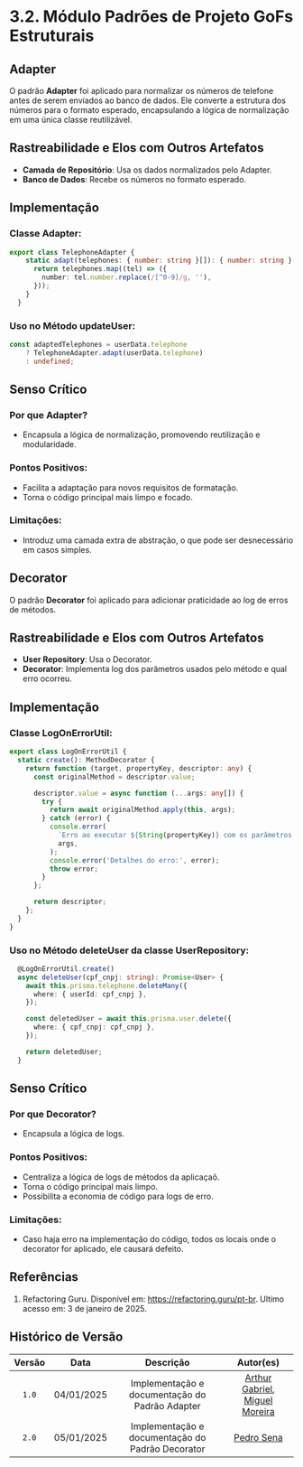 # 3.2. Módulo Padrões de Projeto GoFs Estruturais

<!-- Foco_2: Padrões de Projeto GoFs Estruturais.

Entrega Mínima: 1 Padrão GoF Estrutural, com nível de modelagem e nível de implementação evidenciados (ou seja, código rodando e hospedado no repositório do projeto).

Apresentação (em sala) explicando o GoF Estrutural, com: (i) rastro claro aos membros participantes (MOSTRAR QUADRO DE PARTICIPAÇÕES & COMMITS); (ii) justificativas & senso crítico sobre o padrão GOF estrutural; e (iii) comentários gerais sobre o trabalho em equipe. Tempo da Apresentação: +/- 5min. Recomendação: Apresentar diretamente via Wiki ou GitPages do Projeto. Baixar os conteúdos com antecedência, evitando problemas de internet no momento de exposição nas Dinâmicas de Avaliação.

A Wiki ou GitPages do Projeto deve conter um tópico dedicado ao Módulo Padrões de Projeto GoFs Estruturais, com 1 padrão GoF Estrutural (modelagem & implementação), histórico de versões, referências, e demais detalhamentos gerados pela equipe nesse escopo.

Demais orientações disponíveis nas Diretrizes (vide Moodle). -->

## Adapter

O padrão **Adapter** foi aplicado para normalizar os números de telefone antes de serem enviados ao banco de dados. Ele converte a estrutura dos números para o formato esperado, encapsulando a lógica de normalização em uma única classe reutilizável.

## Rastreabilidade e Elos com Outros Artefatos
- **Camada de Repositório**: Usa os dados normalizados pelo Adapter.
- **Banco de Dados**: Recebe os números no formato esperado.

## Implementação
### Classe Adapter:

```typescript
export class TelephoneAdapter {
    static adapt(telephones: { number: string }[]): { number: string }[] {
      return telephones.map((tel) => ({
        number: tel.number.replace(/[^0-9]/g, ''),
      }));
    }
  }
```


### Uso no Método updateUser:
```typescript
const adaptedTelephones = userData.telephone
    ? TelephoneAdapter.adapt(userData.telephone)
    : undefined;
```


## Senso Crítico
### Por que Adapter?
- Encapsula a lógica de normalização, promovendo reutilização e modularidade.

### Pontos Positivos:
- Facilita a adaptação para novos requisitos de formatação.
- Torna o código principal mais limpo e focado.

### Limitações:
- Introduz uma camada extra de abstração, o que pode ser desnecessário em casos simples.


## Decorator

O padrão **Decorator** foi aplicado para adicionar praticidade ao log de erros de métodos.

## Rastreabilidade e Elos com Outros Artefatos
- **User Repository**: Usa o Decorator.
- **Decorator**: Implementa log dos parâmetros usados pelo método e qual erro ocorreu.

## Implementação
### Classe LogOnErrorUtil:

```typescript
export class LogOnErrorUtil {
  static create(): MethodDecorator {
    return function (target, propertyKey, descriptor: any) {
      const originalMethod = descriptor.value;

      descriptor.value = async function (...args: any[]) {
        try {
          return await originalMethod.apply(this, args);
        } catch (error) {
          console.error(
            `Erro ao executar ${String(propertyKey)} com os parâmetros:`,
            args,
          );
          console.error('Detalhes do erro:', error);
          throw error;
        }
      };

      return descriptor;
    };
  }
}

```


### Uso no Método deleteUser da classe UserRepository:
```typescript
  @LogOnErrorUtil.create()
  async deleteUser(cpf_cnpj: string): Promise<User> {
    await this.prisma.telephone.deleteMany({
      where: { userId: cpf_cnpj },
    });

    const deletedUser = await this.prisma.user.delete({
      where: { cpf_cnpj: cpf_cnpj },
    });

    return deletedUser;
  }
```


## Senso Crítico
### Por que Decorator?
- Encapsula a lógica de logs.

### Pontos Positivos:
- Centraliza a lógica de logs de métodos da aplicaçaõ.
- Torna o código principal mais limpo.
- Possibilita a economia de código para logs de erro.

### Limitações:
- Caso haja erro na implementação do código, todos os locais onde o decorator for aplicado, ele causará defeito.

## Referências

1. Refactoring Guru. Disponível em: <https://refactoring.guru/pt-br>. Ultimo acesso em: 3 de janeiro de 2025.

## Histórico de Versão

| Versão |    Data    |           Descrição           |     Autor(es)         |
| :----: | :--------: | :---------------------------: | :--------------------:|
| `1.0`  | 04/01/2025 | Implementação e documentação do Padrão Adapter | [Arthur Gabriel](https://github.com/ArthurGabrieel), [Miguel Moreira](https://github.com/EhOMiguel) |
| `2.0`  | 05/01/2025 | Implementação e documentação do Padrão Decorator | [Pedro Sena](https://github.com/pedroyen21) |
